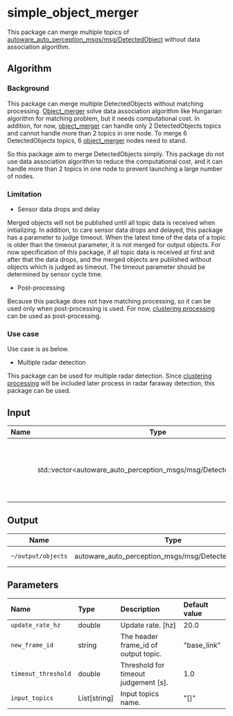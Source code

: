 # simple_object_merger

This package can merge multiple topics of [autoware_auto_perception_msgs/msg/DetectedObject](https://gitlab.com/autowarefoundation/autoware.auto/autoware_auto_msgs/-/blob/master/autoware_auto_perception_msgs/msg/DetectedObject.idl) without data association algorithm.

## Algorithm

### Background

This package can merge multiple DetectedObjects without matching processing.
[Object_merger](https://github.com/autowarefoundation/autoware.universe/tree/main/perception/object_merger) solve data association algorithm like Hungarian algorithm for matching problem, but it needs computational cost.
In addition, for now, [object_merger](https://github.com/autowarefoundation/autoware.universe/tree/main/perception/object_merger) can handle only 2 DetectedObjects topics and cannot handle more than 2 topics in one node.
To merge 6 DetectedObjects topics, 6 [object_merger](https://github.com/autowarefoundation/autoware.universe/tree/main/perception/object_merger) nodes need to stand.

So this package aim to merge DetectedObjects simply.
This package do not use data association algorithm to reduce the computational cost, and it can handle more than 2 topics in one node to prevent launching a large number of nodes.

### Limitation

- Sensor data drops and delay

Merged objects will not be published until all topic data is received when initializing.
In addition, to care sensor data drops and delayed, this package has a parameter to judge timeout.
When the latest time of the data of a topic is older than the timeout parameter, it is not merged for output objects.
For now specification of this package, if all topic data is received at first and after that the data drops, and the merged objects are published without objects which is judged as timeout.
The timeout parameter should be determined by sensor cycle time.

- Post-processing

Because this package does not have matching processing, so it can be used only when post-processing is used.
For now, [clustering processing](https://github.com/autowarefoundation/autoware.universe/tree/main/perception/radar_object_clustering) can be used as post-processing.

### Use case

Use case is as below.

- Multiple radar detection

This package can be used for multiple radar detection.
Since [clustering processing](https://github.com/autowarefoundation/autoware.universe/tree/main/perception/radar_object_clustering) will be included later process in radar faraway detection, this package can be used.

## Input

| Name | Type                                                               | Description                                            |
| ---- | ------------------------------------------------------------------ | ------------------------------------------------------ |
|      | std::vector<autoware_auto_perception_msgs/msg/DetectedObjects.msg> | 3D detected objects. Topic names are set by parameters |

## Output

| Name               | Type                                                  | Description    |
| ------------------ | ----------------------------------------------------- | -------------- |
| `~/output/objects` | autoware_auto_perception_msgs/msg/DetectedObjects.msg | Merged objects |

## Parameters

| Name                | Type         | Description                          | Default value |
| :------------------ | :----------- | :----------------------------------- | :------------ |
| `update_rate_hz`    | double       | Update rate. [hz]                    | 20.0          |
| `new_frame_id`      | string       | The header frame_id of output topic. | "base_link"   |
| `timeout_threshold` | double       | Threshold for timeout judgement [s]. | 1.0           |
| `input_topics`      | List[string] | Input topics name.                   | "[]"          |
